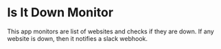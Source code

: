 # Is It Down Monitor

This app monitors are list of websites and checks if they are down. 
If any website is down, then it notifies a slack webhook.
